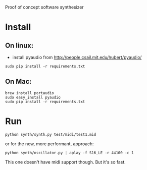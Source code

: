 Proof of concept software synthesizer

Install
=======

On linux:
---------

- install pyaudio from http://people.csail.mit.edu/hubert/pyaudio/

```
sudo pip install -r requirements.txt
```

On Mac:
-------

```
brew install portaudio
sudo easy_install pyaudio
sudo pip install -r requirements.txt 
```

Run
===

```
python synth/synth.py test/midi/test1.mid
```

or for the new, more performant, approach:

```
python synth/oscillator.py | aplay -f S16_LE -r 44100 -c 1
```

This one doesn't have midi support though. But it's so fast.
